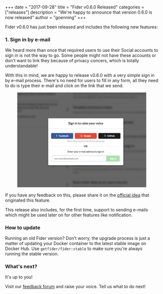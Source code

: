 +++
date = "2017-09-28"
title = "Fider v0.6.0 Released"
categories = ["releases"]
description = "We're happy to announce that version 0.6.0 is now released"
author = "goenning"
+++

Fider v0.6.0 has just been released and includes the following new features:

### 1. Sign in by e-mail

We heard more than once that required users to use their Social accounts to sign in is not the way to go. Some people might not have these accounts or don't want to link they because of privacy concers, which is totally understandable!

With this in mind, we are happy to release v0.6.0 with a very simple sign in by e-mail process. There's no need for users to fill in any form, all they need to do is type their e-mail and click on the link that we send.

<figure>
  <img src="/images/blog/sign-in-by-email.png" />
</figure>

If you have any feedback on this, please share it on the [official idea](https://feedback.fider.io/ideas/15/add-sign-up-form-as-alternative-to-social-auth) that originated this feature.

This release also includes, for the first time, support to sending e-mails which might be used later on for other features like notification.

### How to update

Running an old Fider version? Don't worry, the upgrade process is just a matter of updating your Docker container to the latest stable image on Docker Hub. Use <code>getfider/fider:stable</code> to make sure you're always running the stable version.

### What's next?

It's up to you!

Visit our [feedback forum](https://feedback.fider.io/) and raise your voice. Tell us what to do next!